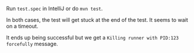 Run `test.spec` in IntelliJ or do `mvn test`.

In both cases, the test will get stuck at the end of the test.
It seems to wait on a timeout.

It ends up being successful but we get a `Killing runner with PID:123 forcefully` message.
